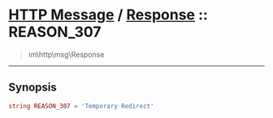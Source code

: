 # [HTTP Message](http.md) / [Response](http-Response.md) :: REASON_307
 > im\http\msg\Response
____

## Synopsis
```php
string REASON_307 = 'Temporary Redirect'
```
